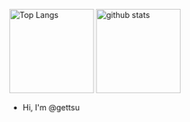 <p align="left"> 
  <img alt="Top Langs" height="150px" src="https://github-readme-stats.vercel.app/api/top-langs/?username=gettsu&layout=compact&show_icons=true&theme=onedark" />
  <img alt="github stats" height="150px" src="https://github-readme-stats.vercel.app/api?username=gettsu&theme=onedark&show_icons=ture" />
</p>

- Hi, I'm @gettsu
